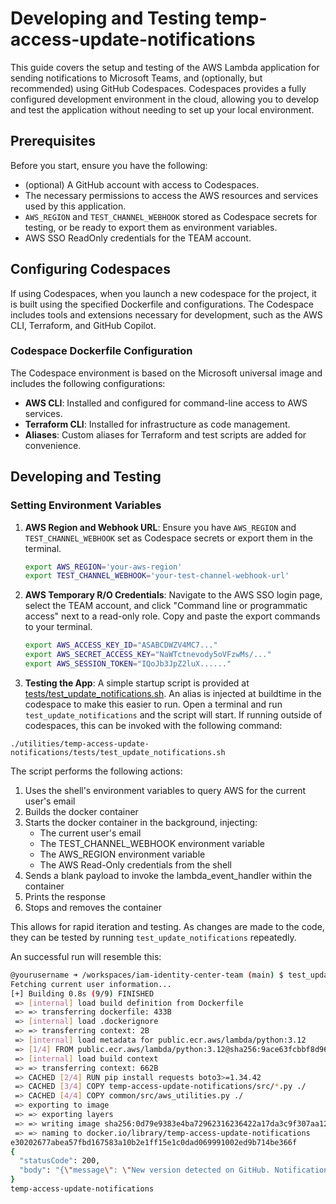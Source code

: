 # Developing and Testing temp-access-update-notifications

This guide covers the setup and testing of the AWS Lambda application for sending notifications to Microsoft Teams, and (optionally, but recommended) using GitHub Codespaces. Codespaces provides a fully configured development environment in the cloud, allowing you to develop and test the application without needing to set up your local environment.

## Prerequisites

Before you start, ensure you have the following:
- (optional) A GitHub account with access to Codespaces.
- The necessary permissions to access the AWS resources and services used by this application.
- `AWS_REGION` and `TEST_CHANNEL_WEBHOOK` stored as Codespace secrets for testing, or be ready to export them as environment variables.
- AWS SSO ReadOnly credentials for the TEAM account.

## Configuring Codespaces

If using Codespaces, when you launch a new codespace for the project, it is built using the specified Dockerfile and configurations. The Codespace includes tools and extensions necessary for development, such as the AWS CLI, Terraform, and GitHub Copilot.

### Codespace Dockerfile Configuration

The Codespace environment is based on the Microsoft universal image and includes the following configurations:
- **AWS CLI**: Installed and configured for command-line access to AWS services.
- **Terraform CLI**: Installed for infrastructure as code management.
- **Aliases**: Custom aliases for Terraform and test scripts are added for convenience.

## Developing and Testing

### Setting Environment Variables

1. **AWS Region and Webhook URL**: Ensure you have `AWS_REGION` and `TEST_CHANNEL_WEBHOOK` set as Codespace secrets or export them in the terminal.
   ```bash
   export AWS_REGION='your-aws-region'
   export TEST_CHANNEL_WEBHOOK='your-test-channel-webhook-url'
   ```

1. **AWS Temporary R/O Credentials**: Navigate to the AWS SSO login page, select the TEAM account, and click "Command line or programmatic access" next to a read-only role. Copy and paste the export commands to your terminal.
    ```bash
    export AWS_ACCESS_KEY_ID="ASABCDWZV4MC7..."
    export AWS_SECRET_ACCESS_KEY="NaWTctnevody5oVFzwMs/..."
    export AWS_SESSION_TOKEN="IQoJb3JpZ2luX......"
    ```

1. **Testing the App**: A simple startup script is provided at [tests/test_update_notifications.sh](/utilities/temp-access-update-notifications/tests/test_update_notifications.sh). An alias is injected at buildtime in the codespace to make this easier to run. Open a terminal and run `test_update_notifications` and the script will start. If running outside of codespaces, this can be invoked with the following command:
```
./utilities/temp-access-update-notifications/tests/test_update_notifications.sh
```

The script performs the following actions:
1. Uses the shell's environment variables to query AWS for the current user's email
1. Builds the docker container
1. Starts the docker container in the background, injecting:
   - The current user's email
   - The TEST_CHANNEL_WEBHOOK environment variable
   - The AWS_REGION environment variable
   - The AWS Read-Only credentials from the shell
1. Sends a blank payload to invoke the lambda_event_handler within the container
1. Prints the response
1. Stops and removes the container

This allows for rapid iteration and testing. As changes are made to the code, they can be tested by running `test_update_notifications` repeatedly.

An successful run will resemble this:
```bash
@yourusername ➜ /workspaces/iam-identity-center-team (main) $ test_update_notifications
Fetching current user information...
[+] Building 0.8s (9/9) FINISHED                                                        docker:default
 => [internal] load build definition from Dockerfile                                              0.1s
 => => transferring dockerfile: 433B                                                              0.0s
 => [internal] load .dockerignore                                                                 0.1s
 => => transferring context: 2B                                                                   0.0s
 => [internal] load metadata for public.ecr.aws/lambda/python:3.12                                0.2s
 => [1/4] FROM public.ecr.aws/lambda/python:3.12@sha256:9ace63fcbbf8d96d889a8f4cd70f716ccf93fa91  0.0s
 => [internal] load build context                                                                 0.1s
 => => transferring context: 662B                                                                 0.0s
 => CACHED [2/4] RUN pip install requests boto3>=1.34.42                                          0.0s
 => CACHED [3/4] COPY temp-access-update-notifications/src/*.py ./                                0.0s
 => CACHED [4/4] COPY common/src/aws_utilities.py ./                                              0.0s
 => exporting to image                                                                            0.0s
 => => exporting layers                                                                           0.0s
 => => writing image sha256:0d79e9383e4ba72962316236422a17da3c9f307aa121b472b2231f6843dce470      0.0s
 => => naming to docker.io/library/temp-access-update-notifications                               0.0s
e30202677abea57fbd167583a10b2e1ff15e1c0dad069991002ed9b714be366f
{
  "statusCode": 200,
  "body": "{\"message\": \"New version detected on GitHub. Notification sent to Microsoft Teams.\", \"github_version\": \"v1.1.1\", \"codecommit_version\": \"v1.1.0\"}"
}
temp-access-update-notifications
```